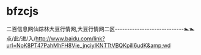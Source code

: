 # bfzcjs
二百信息网仙踪林大豆行情网,大豆行情网二区----------------------------🏊🏊点/此/进/入/http://www.baidu.com/link?url=NoK8PT47PahMhFH8Vie_jnciyIKNTTtVBQKpill6udK&amp;wd
